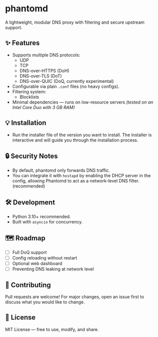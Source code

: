 # phantomd
A lightweight, modular DNS proxy with filtering and secure upstream support.

## ✨ Features
- Supports multiple DNS protocols:
  - UDP
  - TCP
  - DNS-over-HTTPS (DoH)
  - DNS-over-TLS (DoT)
  - DNS-over-QUIC (DoQ, currently experimental)
- Configurable via plain `.conf` files (no heavy configs).
- Filtering system:
  - Blocklists
- Minimal dependencies — runs on low-resource servers  *(tested on an Intel Core Duo with 3 GB RAM)*

## 💡 Installation
- Run the installer file of the version you want to install. The installer is interactive and will guide you through the installation process.

## 🔒 Security Notes
- By default, phantomd only forwards DNS traffic.
- You can integrate it with `hostapd` by enabling the DHCP server in the config,  allowing Phantomd to act as a network-level DNS filter. (recommended)


## 🛠️ Development
- Python 3.10+ recommended.
- Built with `asyncio` for concurrency.

## 🗺️ Roadmap
- [ ] Full DoQ support
- [ ] Config reloading without restart
- [ ] Optional web dashboard
- [ ] Preventing DNS leaking at network level

## 🤝 Contributing
Pull requests are welcome! For major changes, open an issue first to discuss what you would like to change.

## 📜 License
MIT License — free to use, modify, and share.